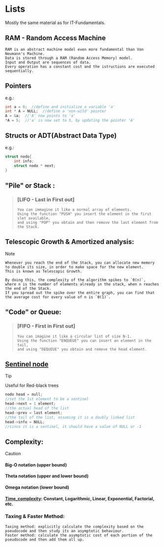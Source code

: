 # Lists

Mostly the same material as for IT-Fundamentals.

## RAM - Random Access Machine

    RAM is an abstract machine model even more fundamental than Von Neumann's Machine.
    Data is stored through a RAM (Random Access Memory) model.
    Input and Output are sequences of data.
    Every operation has a constant cost and the istructions are executed sequentially.

## Pointers

e.g.:
```c
int a = 0;  //define and initialize a variable 'a'
int * A = NULL;  //define a 'non-wild' pointer
A = &a;  //'A' now points to 'a'
*A = 5;  //'a' is now set to 5, by updating the pointer 'A'
```

## Structs or ADT(Abstract Data Type)

e.g.:
```c
struct nodo{
    int info;
    struct nodo * next;
}
```
## "Pile" or Stack :

>    ### [LIFO - Last in First out]
>     You can immagine it like a normal array of elements.
>     Using the function "PUSH" you insert the element in the first slot available,
>     and using "POP" you obtain and then remove the last element from the Stack.

## Telescopic Growth & Amortized analysis:
> [!NOTE]
>
>     Whenever you reach the end of the Stack, you can allocate new memory
>     to double its size, in order to make space for the new element.
>     This is known as Telescopic Growth.
> 
>     By doing this, the complexity of the algorithm spikes to `Θ(n)`,
>     where n is the number of elements already in the stack, when n reaches the end of the Stack.
>     If you spread out the spike over the entire graph, you can find that the average cost for every value of n is `Θ(1)`.

## "Code" or Queue:

>    ### [FIFO - First in First out]
>     You can imagine it like a circular list of size N-1.
>     Using the function "ENQUEUE" you can insert an element in the tail,
>     and using "DEQUEUE" you obtain and remove the head element.  

## [Sentinel node](https://en.wikipedia.org/wiki/Sentinel_node)
> [!TIP]
> Useful for Red-black trees
```c
nodo head = null;
//set the 1st element to be a sentinel
head->next = 1 element;
//the actual head of the list
head->prev = last element;
//the tail of the list, assuming it is a doubly linked list
head->info = NULL;
//since it is a sentinel, it should have a value of NULL or -1 
```

## Complexity:
> [!CAUTION]
>#### Big-O notation (upper bound)
>
>#### Theta notation (upper and lower bound)
>
>#### Omega notation (lower bound)
>
>#### [Time_complexity](https://en.wikipedia.org/wiki/Time_complexity): Constant, Logarithmic, Linear, Exponential, Factorial, etc. 

### Taxing & Faster Method:
    Taxing method: explicitly calculate the complexity based on the pseudocode and then study its an asymptotic behaviour.
    Faster method: calculate the asymptotic cost of each portion of the pseudocode and then add them all up. 

